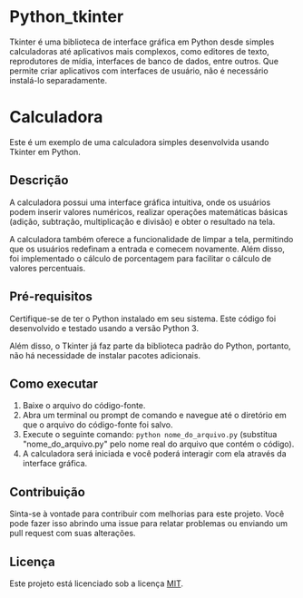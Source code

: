 # Python_tkinter
Tkinter é uma biblioteca de interface gráfica em Python desde simples calculadoras até aplicativos mais complexos, como editores de texto, reprodutores de mídia, interfaces de banco de dados, entre outros. Que permite criar aplicativos com interfaces de usuário, não é necessário instalá-lo separadamente.

# Calculadora

Este é um exemplo de uma calculadora simples desenvolvida usando Tkinter em Python.

## Descrição

A calculadora possui uma interface gráfica intuitiva, onde os usuários podem inserir valores numéricos, realizar operações matemáticas básicas (adição, subtração, multiplicação e divisão) e obter o resultado na tela.

A calculadora também oferece a funcionalidade de limpar a tela, permitindo que os usuários redefinam a entrada e comecem novamente. Além disso, foi implementado o cálculo de porcentagem para facilitar o cálculo de valores percentuais.

## Pré-requisitos

Certifique-se de ter o Python instalado em seu sistema. Este código foi desenvolvido e testado usando a versão Python 3.

Além disso, o Tkinter já faz parte da biblioteca padrão do Python, portanto, não há necessidade de instalar pacotes adicionais.

## Como executar

1. Baixe o arquivo do código-fonte.
2. Abra um terminal ou prompt de comando e navegue até o diretório em que o arquivo do código-fonte foi salvo.
3. Execute o seguinte comando: `python nome_do_arquivo.py` (substitua "nome_do_arquivo.py" pelo nome real do arquivo que contém o código).
4. A calculadora será iniciada e você poderá interagir com ela através da interface gráfica.

## Contribuição

Sinta-se à vontade para contribuir com melhorias para este projeto. Você pode fazer isso abrindo uma issue para relatar problemas ou enviando um pull request com suas alterações.

## Licença

Este projeto está licenciado sob a licença [MIT](https://opensource.org/licenses/MIT).

